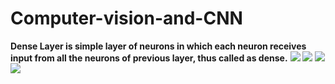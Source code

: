 # Computer-vision-and-CNN
**Dense Layer is simple layer of neurons in which each neuron receives input from all the neurons of previous layer, thus called as dense.**
![](https://github.com/manujjoshi/DS_Revision/blob/main/rcnn.PNG)
![](https://github.com/manujjoshi/DS_Revision/blob/main/fast_rcnn.PNG)
![](https://github.com/manujjoshi/DS_Revision/blob/main/faster_rcnn.PNG)
![](https://github.com/manujjoshi/DS_Revision/blob/main/rcnnvc.PNG)

